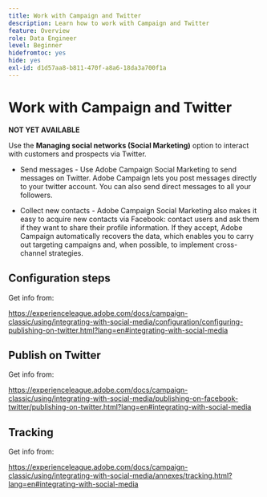 ```yaml
---
title: Work with Campaign and Twitter
description: Learn how to work with Campaign and Twitter
feature: Overview
role: Data Engineer
level: Beginner
hidefromtoc: yes
hide: yes
exl-id: d1d57aa8-b811-470f-a8a6-18da3a700f1a
---
```

# Work with Campaign and Twitter

**NOT YET AVAILABLE** 

Use the **Managing social networks (Social Marketing)** option to interact with customers and prospects via Twitter.

* Send messages - Use Adobe Campaign Social Marketing to send messages on Twitter. Adobe Campaign lets you post messages directly to your twitter account. You can also send direct messages to all your followers.

* Collect new contacts - Adobe Campaign Social Marketing also makes it easy to acquire new contacts via Facebook: contact users and ask them if they want to share their profile information. If they accept, Adobe Campaign automatically recovers the data, which enables you to carry out targeting campaigns and, when possible, to implement cross-channel strategies.

## Configuration steps

Get info from:

https://experienceleague.adobe.com/docs/campaign-classic/using/integrating-with-social-media/configuration/configuring-publishing-on-twitter.html?lang=en#integrating-with-social-media


## Publish on Twitter

Get info from:

 https://experienceleague.adobe.com/docs/campaign-classic/using/integrating-with-social-media/publishing-on-facebook-twitter/publishing-on-twitter.html?lang=en#integrating-with-social-media


## Tracking

Get info from:

https://experienceleague.adobe.com/docs/campaign-classic/using/integrating-with-social-media/annexes/tracking.html?lang=en#integrating-with-social-media
